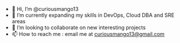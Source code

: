 - 👋 Hi, I’m @curiousmango13
- 🌱 I’m currently expanding my skills in DevOps, Cloud DBA and SRE areas
- 💞️ I’m looking to collaborate on new interesting projects
- 📫 How to reach me : email me at curiousmango13@gmail.com 

<!---
curiousmango13/curiousmango13 is a ✨ special ✨ repository because its `README.md` (this file) appears on your GitHub profile.
You can click the Preview link to take a look at your changes.
--->
